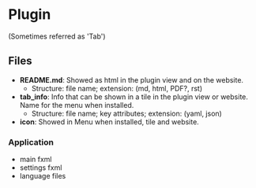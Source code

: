 # Plugin

(Sometimes referred as 'Tab')

## Files

- **README.md**: Showed as html in the plugin view and on the website.
    - Structure: file name; extension: (md, html, PDF?, rst)
- **tab_info**: Info that can be shown in a tile in the plugin view or website. Name for the menu when installed.
    - Structure: file name; key attributes; extension: (yaml, json)
- **icon**: Showed in Menu when installed, tile and website.

### Application

- main fxml
- settings fxml
- language files
